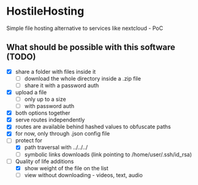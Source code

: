 # HostileHosting

Simple file hosting alternative to services like nextcloud - PoC

## What should be possible with this software (TODO)

- [X] share a folder with files inside it
    - [ ] download the whole directory inside a .zip file
    - [ ] share it with a password auth
- [X] upload a file
    - [ ] only up to a size
    - [ ] with password auth
- [X] both options together
- [X] serve routes independently 
- [X] routes are available behind hashed values to obfuscate paths
- [X] for now, only through .json config file
- [ ] protect for
    - [X] path traversal with ../../../
    - [ ] symbolic links downloads (link pointing to /home/user/.ssh/id_rsa)

- [ ] Quality of life additions
    - [X] show weight of the file on the list
    - [ ] view without downloading - videos, text, audio
